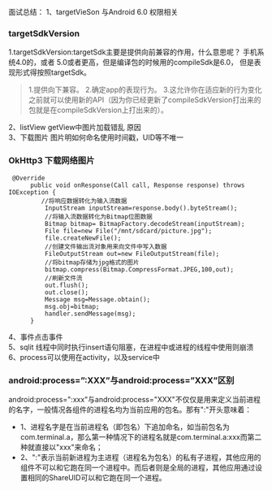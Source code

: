 面试总结：
1、targetVieSon 与Android 6.0 权限相关  
### targetSdkVersion
1.targetSdkVersion:targetSdk主要是提供向前兼容的作用，什么意思呢？
手机系统4.0的，或者 5.0或者更高，但是编译包的时候用的compileSdk是6.0，
但是表现形式得按照targetSdk。
>  1.提供向下兼容。
>  2.确定app的表现行为。
>  3.这允许你在适应新的行为变化之前就可以使用新的API（因为你已经更新了compileSdkVersion打出来的包就是在compileSdkVersion上打出来的）。

2、listView getView中图片加载错乱 原因  
3、下载图片  图片明如何命名使用时间戳，UID等不唯一  
### OkHttp3 下载网络图片
     @Override
          public void onResponse(Call call, Response response) throws IOException {
             //将响应数据转化为输入流数据
              InputStream inputStream=response.body().byteStream();
              //将输入流数据转化为Bitmap位图数据
              Bitmap bitmap= BitmapFactory.decodeStream(inputStream);
              File file=new File("/mnt/sdcard/picture.jpg");
              file.createNewFile();
              //创建文件输出流对象用来向文件中写入数据
              FileOutputStream out=new FileOutputStream(file);
              //将bitmap存储为jpg格式的图片
              bitmap.compress(Bitmap.CompressFormat.JPEG,100,out);
              //刷新文件流
              out.flush();
              out.close();
              Message msg=Message.obtain();
              msg.obj=bitmap;
              handler.sendMessage(msg);
          }
    
    
4、事件点击事件  
5、sqlit 线程中同时执行insert语句阻塞，在进程中或进程的线程中使用则崩溃  
6、process可以使用在activity，以及service中  
### android:process=”:XXX”与android:process=”XXX”区别
android:process=":xxx"与android:process="XXX"不仅仅是用来定义当前进程的名字，一般情况各组件的进程名均为当前应用的包名。那有":"开头意味着：
  - 1、进程名字是在当前进程名（即包名）下追加命名，如当前包名为com.terminal.a，那么第一种情况下的进程名就是com.terminal.a:xxx而第二种就直接以"xxx"来命名；
  - 2、":"表示当前新进程为主进程（进程名为包名）的私有子进程，其他应用的组件不可以和它跑在同一个进程中。而后者则是全局的进程，其他应用通过设置相同的ShareUID可以和它跑在同一个进程。